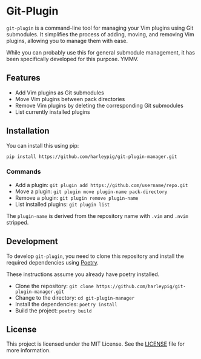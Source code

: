 # Git-Plugin

`git-plugin` is a command-line tool for managing your Vim plugins using Git
submodules. It simplifies the process of adding, moving, and removing Vim
plugins, allowing you to manage them with ease.

While you can probably use this for general submodule management, it has been
specifically developed for this purpose. YMMV.

## Features

- Add Vim plugins as Git submodules
- Move Vim plugins between pack directories
- Remove Vim plugins by deleting the corresponding Git submodules
- List currently installed plugins

## Installation

You can install this using pip:

`pip install https://github.com/harleypig/git-plugin-manager.git`

### Commands

* Add a plugin: `git plugin add https://github.com/username/repo.git`
* Move a plugin: `git plugin move plugin-name pack-directory`
* Remove a plugin: `git plugin remove plugin-name`
* List installed plugins: `git plugin list`

The `plugin-name` is derived from the repository name with `.vim` and `.nvim`
stripped.

## Development

To develop `git-plugin`, you need to clone this repository and install the
required dependencies using [Poetry](https://python-poetry.org/).

These instructions assume you already have poetry installed.

* Clone the repository: `git clone https://github.com/harleypig/git-plugin-manager.git`
* Change to the directory: `cd git-plugin-manager`
* Install the dependencies: `poetry install`
* Build the project: `poetry build`

## License

This project is licensed under the MIT License. See the [LICENSE](LICENSE) file for more information.

